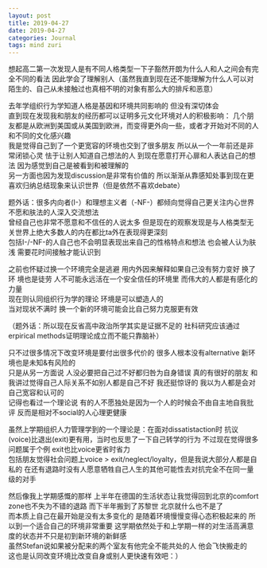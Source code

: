 ```yaml
---
layout: post
title: 2019-04-27
date: 2019-04-27
categories: Journal 
tags: mind zuri
---
```


想起高二第一次发现人是有不同人格类型一下子豁然开朗为什么人和人之间会有完全不同的看法 因此学会了理解别人（虽然我直到现在还不能理解为什么人可以对陌生的、自己从未接触过也真相不明的对象有那么大的排斥和恶意）

去年学组织行为学知道人格是基因和环境共同影响的 但没有深切体会  
直到现在发现我和朋友的经历都可以证明多元文化环境对人的积极影响：
几个朋友都是从欧洲到美国或从美国到欧洲，而变得更外向一些，或者才开始对不同的人和不同的文化感兴趣  
我是觉得自己到了一个更宽容的环境也交到了很多朋友 所以从一个一年前还是非常闭锁心灵 怯于让别人知道自己想法的人 到现在愿意打开心扉和人表达自己的想法 因为感觉到自己是被看到和被理解的  
另一方面也因为发现discussion是非常有价值的 所以渐渐从靠感知处事到现在更喜欢归纳总结现象来认识世界（但是依然不喜欢debate）

题外话：很多内向者(I-）和理想主义者（-NF-）都倾向觉得自己更关注内心世界 不愿和肤法的人深入交流想法  
曾经自己也非常不愿意和不信任的人说太多 但是现在的观察发现是与人格类型无关世界上绝大多数人的内在都比ta外在表现得更深刻  
包括I-/-NF-的人自己也不会明显表现出来自己的性格特点和想法 也会被人认为肤浅 需要花时间接触才能认识到  

之前也怀疑过换一个环境完全是逃避 用内外因来解释如果自己没有努力变好 换了环
境也是徒劳 人不可能永远活在一个安全信任的环境里 而伟大的人都是有感化的力量  
现在则认同组织行为学的理论 环境是可以塑造人的  
当对现状不满时 换一个新的环境可能会比自己努力克服更有效

（题外话：所以现在反省高中政治所学其实是证据不足的 社科研究应该通过erpirical methods证明理论成立而不能只靠脑补）  

只不过很多情况下改变环境是要付出很多代价的 很多人根本没有alternative 新环境也是未知&有风险的  
只是从另一方面说 人没必要把自己过不好都归咎为自身错误 真的有很好的朋友
和我讲过觉得自己人际关系不如别人都是自己不好 我还挺惊讶的 我以为人都是会对
自己宽容和认可的  
记得也看过一个理论说 有的人不愿独处是因为一个人的时候会不由自主地自我批评 反而是相对不social的人心理更健康

虽然上学期组织人力管理学到的一个理论是：在面对dissatistaction时 抗议(voice)比退出(exit)更有用，当时也反思了一下自己转学的行为 不过现在觉得很多问题属于个例 exit也比voice更省时省力  
包括朋友觉得社会问题上voice > exit/neglect/loyalty，但是我说大部分人都是自私的 在还有退路时没有人愿意牺牲自己人生的其他可能性去对抗完全不在同一量级的对手

然后像我上学期感慨的那样 上半年在德国的生活状态让我觉得回到北京的comfort
zone也不失为不错的退路 而下半年搬到了苏黎世 北京就什么也不是了  
而本质上自己在最开始是没有太多变化的 是随着环境慢慢变得心态积极起来的 所以到一个适合自己的环境非常重要 这学期依然处于和上学期一样的对生活高满意度的状态并不只是初到新环境的新鲜感  
虽然Stefan说如果被分配来的两个室友有他完全不能共处的人 他会飞快搬走的  
这也是认同改变环境比改变自身或别人更快速有效吧：）